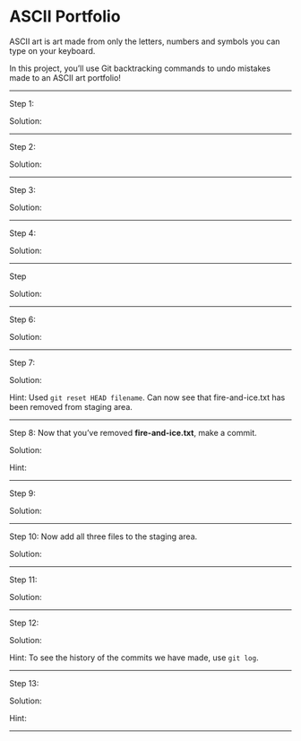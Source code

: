 # ASCII Portfolio

ASCII art is art made from only the letters, numbers and symbols you can type on your keyboard.

In this project, you’ll use Git backtracking commands to undo mistakes made to an ASCII art portfolio! 


---


Step 1: 



Solution:


---

Step 2: 


Solution:

---

Step 3: 


Solution:


---


Step 4: 

Solution:

---

Step 

Solution:



---

Step 6: 

Solution:


---

Step 7: 


Solution:



Hint: Used `git reset HEAD filename`. Can now see that fire-and-ice.txt has been removed from staging area. 


---

Step 8: Now that you’ve removed **fire-and-ice.txt**, make a commit. 

Solution:

Hint: 


---

Step 9: 


Solution:




---

Step 10: Now add all three files to the staging area.


Solution:


---

Step 11: 


Solution:


---


Step 12: 

Solution:


Hint: To see the history of the commits we have made, use `git log`.



---

Step 13: 

Solution:


Hint: 


---


